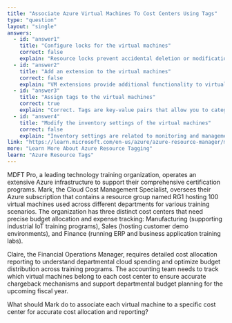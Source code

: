 ```yaml
---
title: "Associate Azure Virtual Machines To Cost Centers Using Tags"
type: "question"
layout: "single"
answers:
  - id: "answer1"
    title: "Configure locks for the virtual machines"
    correct: false
    explain: "Resource locks prevent accidental deletion or modification of resources but do not provide cost allocation or organizational categorization capabilities."
  - id: "answer2"
    title: "Add an extension to the virtual machines"
    correct: false
    explain: "VM extensions provide additional functionality to virtual machines but are not designed for cost allocation or organizational tagging purposes."
  - id: "answer3"
    title: "Assign tags to the virtual machines"
    correct: true
    explain: "Correct. Tags are key-value pairs that allow you to categorize and organize Azure resources for cost allocation, management, and reporting purposes. Each VM can be tagged with the appropriate cost center."
  - id: "answer4"
    title: "Modify the inventory settings of the virtual machines"
    correct: false
    explain: "Inventory settings are related to monitoring and management tools but do not provide cost allocation functionality for associating resources with specific cost centers."
link: "https://learn.microsoft.com/en-us/azure/azure-resource-manager/management/tag-resources"
more: "Learn More About Azure Resource Tagging"
learn: "Azure Resource Tags"
---
```


MDFT Pro, a leading technology training organization, operates an extensive Azure infrastructure to support their comprehensive certification programs. Mark, the Cloud Cost Management Specialist, oversees their Azure subscription that contains a resource group named RG1 hosting 100 virtual machines used across different departments for various training scenarios. The organization has three distinct cost centers that need precise budget allocation and expense tracking: Manufacturing (supporting industrial IoT training programs), Sales (hosting customer demo environments), and Finance (running ERP and business application training labs).

Claire, the Financial Operations Manager, requires detailed cost allocation reporting to understand departmental cloud spending and optimize budget distribution across training programs. The accounting team needs to track which virtual machines belong to each cost center to ensure accurate chargeback mechanisms and support departmental budget planning for the upcoming fiscal year.

What should Mark do to associate each virtual machine to a specific cost center for accurate cost allocation and reporting?